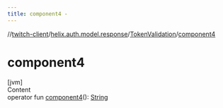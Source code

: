```yaml
---
title: component4 -
---
```

//[twitch-client](../../index.md)/[helix.auth.model.response](../index.md)/[TokenValidation](index.md)/[component4](component4.md)



# component4  
[jvm]  
Content  
operator fun [component4](component4.md)(): [String](https://kotlinlang.org/api/latest/jvm/stdlib/kotlin/-string/index.html)  



